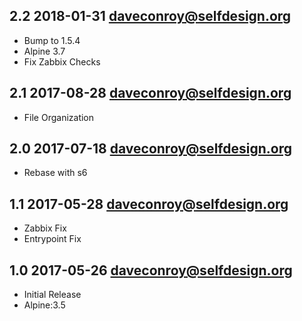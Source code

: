 ## 2.2 2018-01-31 <daveconroy@selfdesign.org>

* Bump to 1.5.4
* Alpine 3.7
* Fix Zabbix Checks

## 2.1 2017-08-28 <daveconroy@selfdesign.org>

* File Organization

## 2.0 2017-07-18 <daveconroy@selfdesign.org>

* Rebase with s6

## 1.1 2017-05-28 <daveconroy@selfdesign.org>

* Zabbix Fix
* Entrypoint Fix

## 1.0 2017-05-26 <daveconroy@selfdesign.org>

* Initial Release
* Alpine:3.5
